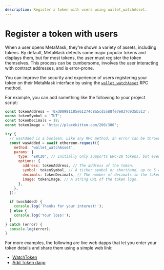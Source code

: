 ```yaml
---
description: Register a token with users using wallet_watchAsset.
---
```


# Register a token with users

When a user opens MetaMask, they're shown a variety of assets, including tokens.
By default, MetaMask detects some major popular tokens and displays them, but for most tokens, the
user must register the token themselves.
This process can be cumbersome, involves the user interacting with contract addresses, and is error-prone.

You can improve the security and experience of users registering your token on their MetaMask
interface by using the [`wallet_watchAsset`](../reference/rpc-api.md#wallet_watchasset) RPC method.

For example, you can add something like the following to your project script:

```javascript
const tokenAddress = '0xd00981105e61274c8a5cd5a88fe7e037d935b513';
const tokenSymbol = 'TUT';
const tokenDecimals = 18;
const tokenImage = 'http://placekitten.com/200/300';

try {
  // wasAdded is a boolean. Like any RPC method, an error can be thrown.
  const wasAdded = await ethereum.request({
    method: 'wallet_watchAsset',
    params: {
      type: 'ERC20', // Initially only supports ERC-20 tokens, but eventually more!
      options: {
        address: tokenAddress, // The address of the token.
        symbol: tokenSymbol, // A ticker symbol or shorthand, up to 5 characters.
        decimals: tokenDecimals, // The number of decimals in the token.
        image: tokenImage, // A string URL of the token logo.
      },
    },
  });

  if (wasAdded) {
    console.log('Thanks for your interest!');
  } else {
    console.log('Your loss!');
  }
} catch (error) {
  console.log(error);
}
```

For more examples, the following are live web dapps that let you enter your token details and share
them using a simple web link:

- [WatchToken](https://vittominacori.github.io/watch-token/create/)
- [Add Token dapp](https://metamask.github.io/Add-Token/#edit)
